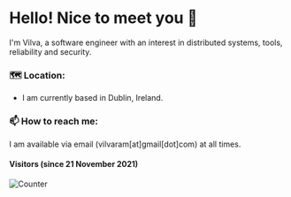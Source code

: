# Hello! Nice to meet you 👋

I'm Vilva, a software engineer with an interest in distributed systems, tools, reliability and security.

### 🗺 Location:

* I am currently based in Dublin, Ireland. 

### 📫 How to reach me:

I am available via email (vilvaram[at]gmail[dot]com) at all times.


#### Visitors (since 21 November 2021)

![Counter](https://profile-counter.glitch.me/vsamidurai/count.svg)

<!--
Here are some ideas to get you started:

- 🔭 I’m currently working on ...
- 🌱 I’m currently learning ...
- 👯 I’m looking to collaborate on ...
- 🤔 I’m looking for help with ...
- 💬 Ask me about ...
- 📫 How to reach me: ...
- 😄 Pronouns: ...
- ⚡ Fun fact: ...
-->
